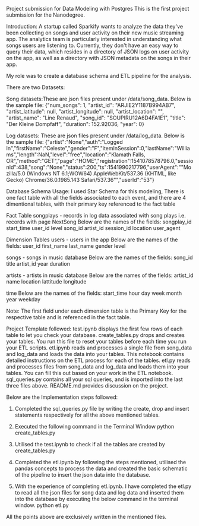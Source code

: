 Project submission for Data Modeling with Postgres
This is the first project submission for the Nanodegree.

Introduction:
A startup called Sparkify wants to analyze the data they've been collecting on songs and user activity on their new music streaming app. The analytics team is particularly interested in understanding what songs users are listening to. Currently, they don't have an easy way to query their data, which resides in a directory of JSON logs on user activity on the app, as well as a directory with JSON metadata on the songs in their app.

My role was to create a database schema and ETL pipeline for the analysis.

There are two Datasets:

Song datasets:These are json files present under /data/song_data. Below is the sample file:
{"num_songs": 1, "artist_id": "ARJIE2Y1187B994AB7", "artist_latitude": null, "artist_longitude": null, "artist_location": "", "artist_name": "Line Renaud", "song_id": "SOUPIRU12A6D4FA1E1", "title": "Der Kleine Dompfaff", "duration": 152.92036, "year": 0}

Log datasets: These are json files present under /data/log_data. Below is the sample file:
{"artist":"None","auth":"Logged In","firstName":"Celeste","gender":"F","itemInSession":0,"lastName":"Williams","length":NaN,"level":"free","location":"Klamath Falls, OR","method":"GET","page":"HOME","registration":1541078578796.0,"sessionId":438,"song":"None","status":200,"ts":1541990217796,"userAgent":"\"Mozilla\/5.0 (Windows NT 6.1;WOW64) AppleWebKit\/537.36 (KHTML, like Gecko) Chrome\/36.0.1985.143 Safari\/537.36\"","userId":"53"}

Database Schema Usage:
I used Star Schema for this modeling, There is one fact table with all the fields associated to each event, and there are 4 dimentional tables, with their primary key referenced to the fact table

Fact Table
songplays - records in log data associated with song plays i.e. records with page NextSong
Below are the names of the fields:
songplay_id 
start_time
user_id 
level 
song_id 
artist_id
session_id 
location 
user_agent

Dimension Tables
users - users in the app
Below are the names of the fields:
user_id 
first_name
last_name 
gender 
level 

songs - songs in music database
Below are the names of the fields:
song_id
title 
artist_id 
year
duration 

artists - artists in music database
Below are the names of the fields:
artist_id 
name 
location 
lattitude 
longitude 

time 
Below are the names of the fields:
start_time 
hour 
day 
week 
month 
year 
weekday 

Note: The first field under each dimension table is the Primary Key for the respective table and is referenced in the fact table.

Project Template followed:
test.ipynb displays the first few rows of each table to let you check your database.
create_tables.py drops and creates your tables. You run this file to reset your tables before each time you run your ETL scripts.
etl.ipynb reads and processes a single file from song_data and log_data and loads the data into your tables. This notebook contains detailed instructions on the ETL process for each of the tables.
etl.py reads and processes files from song_data and log_data and loads them into your tables. You can fill this out based on your work in the ETL notebook.
sql_queries.py contains all your sql queries, and is imported into the last three files above.
README.md provides discussion on the project.


Below are the Implementation steps followed:
1. Completed the sql_queries.py file by writing the create, drop and insert statements respectively for all the above mentioned tables.

2. Executed the following command in the Terminal Window
python create_tables.py

3. Utilised the test.ipynb to check if all the tables are created by create_tables.py

4. Completed the etl.ipynb by following the steps mentioned, utilised the pandas concepts to process the data and created the basic schematic of the pipeline to insert the json data into the database.

5. With the experience of completing etl.ipynb. I have completed the etl.py to read all the json files for song data and log data and inserted them into the database by executing the below command in the terminal window.
python etl.py


All the points above are exclusively written in the mentioned files.